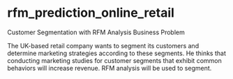 # rfm_prediction_online_retail

Customer Segmentation with RFM Analysis
Business Problem

The UK-based retail company wants to segment its customers and determine marketing strategies according to these segments. 
He thinks that conducting marketing studies for customer segments that exhibit common behaviors will increase revenue. 
RFM analysis will be used to segment.
